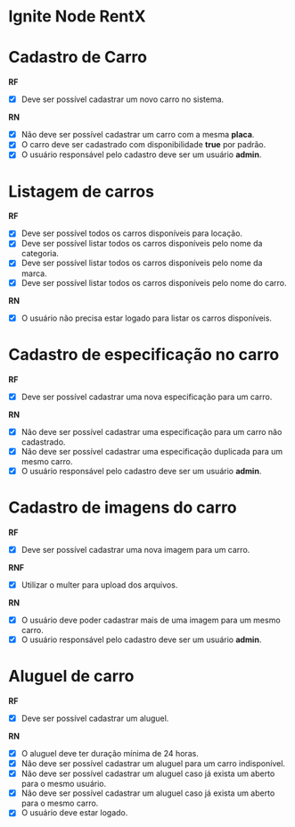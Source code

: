 # Ignite Node RentX

# Cadastro de Carro

**RF**

- [x] Deve ser possível cadastrar um novo carro no sistema.

**RN**

- [x] Não deve ser possível cadastrar um carro com a mesma **placa**.
- [x] O carro deve ser cadastrado com disponibilidade **true** por padrão.
- [x] O usuário responsável pelo cadastro deve ser um usuário **admin**.

# Listagem de carros

**RF**

- [x] Deve ser possível todos os carros disponíveis para locação.
- [x] Deve ser possível listar todos os carros disponíveis pelo nome da categoria.
- [x] Deve ser possível listar todos os carros disponíveis pelo nome da marca.
- [x] Deve ser possível listar todos os carros disponíveis pelo nome do carro.

**RN**

- [x] O usuário não precisa estar logado para listar os carros disponíveis.

# Cadastro de especificação no carro

**RF**

- [x] Deve ser possível cadastrar uma nova especificação para um carro.

**RN**

- [x] Não deve ser possível cadastrar uma especificação para um carro não cadastrado.
- [x] Não deve ser possível cadastrar uma especificação duplicada para um mesmo carro.
- [x] O usuário responsável pelo cadastro deve ser um usuário **admin**.

# Cadastro de imagens do carro

**RF**

- [x] Deve ser possível cadastrar uma nova imagem para um carro.

**RNF**

- [x] Utilizar o multer para upload dos arquivos.

**RN**

- [x] O usuário deve poder cadastrar mais de uma imagem para um mesmo carro.
- [x] O usuário responsável pelo cadastro deve ser um usuário **admin**.

# Aluguel de carro

**RF**

- [x] Deve ser possível cadastrar um aluguel.

**RN**

- [x] O aluguel deve ter duração mínima de 24 horas.
- [x] Não deve ser possível cadastrar um aluguel para um carro indisponível.
- [x] Não deve ser possível cadastrar um aluguel caso já exista um aberto para o mesmo usuário.
- [x] Não deve ser possível cadastrar um aluguel caso já exista um aberto para o mesmo carro.
- [x] O usuário deve estar logado.
